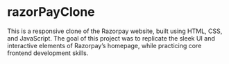 # razorPayClone
 This is a responsive clone of the Razorpay website, built using HTML, CSS, and JavaScript. The goal of this project was to replicate the sleek UI and interactive elements of Razorpay’s homepage, while practicing core frontend development skills.
